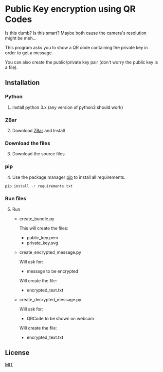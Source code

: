 # Public Key encryption using QR Codes

Is this dumb? Is this smart? Maybe both cause the camera's resolution might be meh...

This program asks you to show a QR code containing the private key in order to get a message.

You can also create the public/private key pair (don't worry the public key is a file).


## Installation
### Python
1. Install python 3.x (any version of python3 should work)

### ZBar
2. Download [ZBar](http://zbar.sourceforge.net/download.html) and Install

### Download the files
3. Download the source files 

### pip
4. Use the package manager [pip](https://pip.pypa.io/en/stable/) to install all requirements.
  ```bash
  pip install -r requirements.txt
  ```
### Run files
5. Run 
      - create_bundle.py
          
          This will create the files:
          - public_key.pem
          - private_key.svg
      - create_encrypted_message.py 
      
          Will ask for:
          - message to be encrypted
          
          Will create the file:
          - encrypted_text.txt
      - create_decrypted_message.py
      
          Will ask for:
          - QRCode to be shown on webcam
          
          Will create the file:
          - encrypted_text.txt
        
## License
[MIT](https://choosealicense.com/licenses/mit/)

